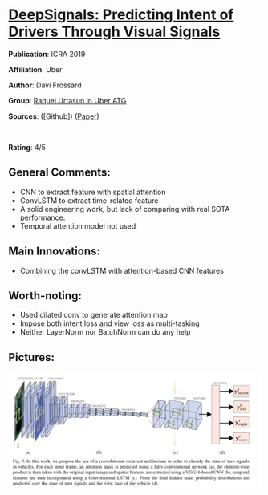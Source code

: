 [DeepSignals: Predicting Intent of Drivers Through Visual Signals](https://arxiv.org/abs/1905.01333)
======

__Publication__: ICRA 2019

__Affiliation__: Uber

__Author__: Davi Frossard

__Group__: [Raquel Urtasun in Uber ATG](https://www.cs.toronto.edu/~urtasun/index.html)

__Sources__: ([Github]) ([Paper](https://arxiv.org/abs/1905.01333)) 

<br/>    

__Rating__: 4/5
<br/> 

General Comments:
------
* CNN to extract feature with spatial attention
* ConvLSTM to extract time-related feature
* A solid engineering work, but lack of comparing with real SOTA performance.
* Temporal attention model not used 

Main Innovations:
------
* Combining the convLSTM with attention-based CNN features

Worth-noting:
------
* Used dilated conv to generate attention map
* Impose both intent loss and view loss as multi-tasking
* Neither LayerNorm nor BatchNorm can do any help

Pictures:
------
![Image1](../img/DeepSignal.png "Architecture")
